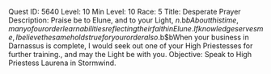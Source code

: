 Quest ID: 5640
Level: 10
Min Level: 10
Race: 5
Title: Desperate Prayer
Description: Praise be to Elune, and to your Light, $n.$b$bAbout this time, many of our order learn abilities reflecting their faith in Elune. If knowledge serves me, I believe the same holds true for your order also.$b$bWhen your business in Darnassus is complete, I would seek out one of your High Priestesses for further training., and may the Light be with you.
Objective: Speak to High Priestess Laurena in Stormwind.
